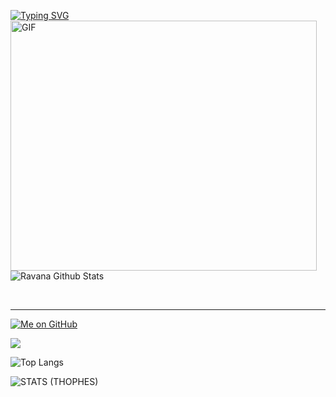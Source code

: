 [![Typing SVG](https://readme-typing-svg.herokuapp.com?size=30&center=true&vCenter=true&multiline=true&height=200&lines=%F0%9F%8C%9F+I+am+Ravana+%F0%9F%8C%9F;And;I+am+Horny+%F0%9F%8D%86%E2%9C%8A%F0%9F%92%A6;Message+me+on+Telegram+;%F0%9F%91%89+ID%3A+%40r4v4n4+%F0%9F%91%88)](https://git.io/typing-svg)
<img align="centre" height="400px" width="490px" alt="GIF" src="https://github.com/ravana69/ravana69/blob/master/moh.gif" />
![Ravana Github Stats](https://github-readme-stats.vercel.app/api?username=ravana69&&show_icons=true&theme=radical)

<br />

*************


[![Me on GitHub](https://img.shields.io/github/followers/ravana69?label=ravana69&style=social)](https://github.com/ravana69)

![](https://visitor-badge.glitch.me/badge?page_id=ravana69)

![Top Langs](https://github-readme-stats.vercel.app/api/top-langs/?username=ravana69&&show_icons=true&theme=radical)

![STATS (THOPHES)](https://github-profile-trophy.vercel.app/?username=TruncatedDinosour&theme=gruvbox&margin-w=10&margin-h=15&column=8)
<br />


  
